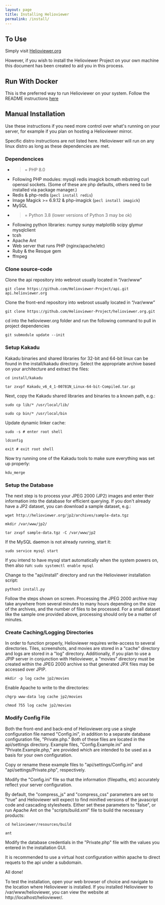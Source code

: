 ```yaml
---
layout: page
title: Installing Helioviewer
permalink: /install/
---
```


## To Use

Simply visit [Helioviewer.org](https://helioviewer.org)

However, if you wish to install the Helioviewer Project on your own machine this document has been created to aid you in this process.

## Run With Docker
This is the preferred way to run Helioviewer on your system.
Follow the README instructions [here](https://github.com/Helioviewer-Project/helioviewer.org-docker)

## Manual Installation
Use these instructions if you need more control over what's running on your server, for example if you plan on hosting a Helioviewer mirror.

Specific distro instructions are not listed here.
Helioviewer will run on any linux distro as long as these dependencies are met.

### Dependencices
- >= PHP 8.0
- Following PHP modules: mysqli redis imagick bcmath mbstring curl openssl sockets.
(Some of these are php defaults, others need to be installed via package manager.)
- Redis & php-redis (`pecl install redis`)
- Image Magick >= 6.9.12 & php-imagick (`pecl install imagick`)
- MySQL
- >= Python 3.8 (lower versions of Python 3 may be ok)
- Following python libraries: numpy sunpy matplotlib scipy glymur mysqlclient
- tcsh
- Apache Ant
- Web server that runs PHP (nginx/apache/etc)
- Ruby & the Resque gem
- ffmpeg

### Clone source-code

Clone the api repository into webroot usually located in “/var/www”

`git clone https://github.com/Helioviewer-Project/api.git api.helioviewer.org`

Clone the front-end repository into webroot usually located in “/var/www”

`git clone https://github.com/Helioviewer-Project/helioviewer.org.git`

cd into the helioviewer.org folder and run the following command to pull in
project dependencies

`git submodule update --init`

###  Setup Kakadu

Kakadu binaries and shared libraries for 32-bit and 64-bit linux can be found in the install/kakadu directory. Select the appropriate archive based on your architecture and extract the files:

`cd install/kakadu`

`tar zxvpf Kakadu_v6_4_1-00781N_Linux-64-bit-Compiled.tar.gz`

Next, copy the Kakadu shared libraries and binaries to a known path, e.g.:

`sudo cp lib/* /usr/local/lib/`

`sudo cp bin/* /usr/local/bin`

Update dynamic linker cache:

`sudo -s # enter root shell`

`ldconfig`

`exit # exit root shell`

Now try running one of the Kakadu tools to make sure everything was set up properly:

`kdu_merge`

### Setup the Database

The next step is to process your JPEG 2000 (JP2) images and enter their information into the database for efficient querying.
If you don't already have a JP2 dataset, you can download a sample dataset, e.g.:

`wget http://helioviewer.org/jp2/archives/sample-data.tgz`

`mkdir /var/www/jp2/`

`tar zxvpf sample-data.tgz -C /var/www/jp2`

If the MySQL daemon is not already running, start it:

`sudo service mysql start`

If you intend to have mysql start automatically when the system powers on, then also run: `sudo systemctl enable mysql`

Change to the "api/install" directory and run the Helioviewer installation script:

`python3 install.py`

Follow the steps shown on screen. Processing the JPEG 2000 archive may take anywhere from several minutes to many hours depending on the size of the archives, and the number of files to be processed. For a small dataset like the sample one provided above, processing should only be a matter of minutes.

### Create Caching/Logging Directories

In order to function properly, Helioviewer requires write-access to several directories. Tiles, screenshots, and movies are stored in a "cache" directory and logs are stored in a "log" directory. Additionally, if you plan to use a JPIP server in conjunction with Helioviewer, a "movies" directory must be created within the JPEG 2000 archive so that generated JPX files may be accessed over JPIP.

`mkdir -p log cache jp2/movies`

Enable Apache to write to the directories:

`chgrp www-data log cache jp2/movies`

`chmod 755 log cache jp2/movies`

### Modify Config File

Both the front-end and back-end of Helioviewer.org use a single configuration file named "Config.ini", in addition to a separate database configuration file, "Private.php." Both of these files are located in the api/settings directory. Example files, "Config.Example.ini" and "Private.Example.php," are provided which are intended to be used as a basis for your own configuration.

Copy or rename these example files to "api/settings/Config.ini" and "api/settings/Private.php", respectively.

Modify the "Config.ini" file so that the information (filepaths, etc) accurately reflect your server configuration.

By default, the "compress_js" and "compress_css" parameters are set to "true" and Helioviewer will expect to find minified versions of the javascript code and cascading stylesheets. Either set these parameters to "false", or run Apache Ant on the "scripts/build.xml" file to build the necessary products:

`cd helioviewer/resources/build`

`ant`

Modify the database credentials in the "Private.php" file with the values you entered in the installation GUI.

It is recommended to use a virtual host configuration within apache to direct requets to the api under a subdomain.

All done!


To test the installation, open your web browser of choice and navigate to the location where Helioviewer is installed. If you installed Helioviewer to /var/www/helioviewer, you can view the website at http://localhost/helioviewer/.
